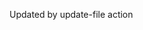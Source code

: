 <!-- [START AUTO UPDATE] -->
<!-- Please keep comment here to allow auto-update -->
Updated by update-file action
<!-- [END AUTO UPDATE] -->
